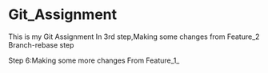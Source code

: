# Git_Assignment
This is my Git Assignment
In 3rd step,Making some changes from Feature_2 Branch-rebase step

Step 6:Making some more changes From Feature_1_
